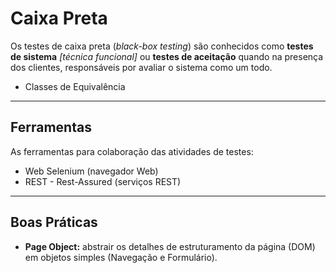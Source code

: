 # Caixa Preta
Os testes de caixa preta (*black-box testing*) são conhecidos como **testes de sistema** *[técnica funcional]* ou **testes de aceitação** quando na presença dos clientes, responsáveis por avaliar o sistema como um todo.

* Classes de Equivalência

---

## Ferramentas
As ferramentas para colaboração das atividades de testes:

* Web Selenium (navegador Web)
* REST - Rest-Assured (serviços REST)

---

## Boas Práticas
* **Page Object:** abstrair os detalhes de estruturamento da página (DOM) em objetos simples (Navegação e Formulário).

